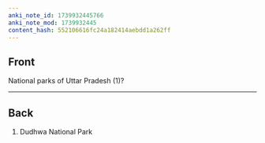 ```yaml
---
anki_note_id: 1739932445766
anki_note_mod: 1739932445
content_hash: 552106616fc24a182414aebdd1a262ff
---
```


## Front

National parks of Uttar Pradesh (1)?

<hr/>

## Back

1. Dudhwa National Park